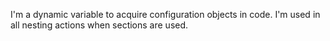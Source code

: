 I'm a dynamic variable to acquire configuration objects in code. 
I'm used in all nesting actions when sections are used. 